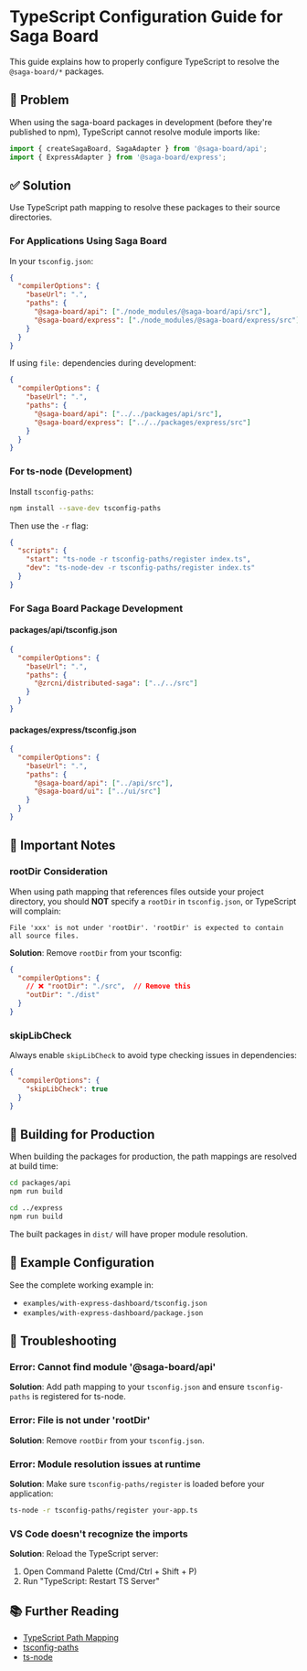 # TypeScript Configuration Guide for Saga Board

This guide explains how to properly configure TypeScript to resolve the `@saga-board/*` packages.

## 🎯 Problem

When using the saga-board packages in development (before they're published to npm), TypeScript cannot resolve module imports like:

```typescript
import { createSagaBoard, SagaAdapter } from '@saga-board/api';
import { ExpressAdapter } from '@saga-board/express';
```

## ✅ Solution

Use TypeScript path mapping to resolve these packages to their source directories.

### For Applications Using Saga Board

In your `tsconfig.json`:

```json
{
  "compilerOptions": {
    "baseUrl": ".",
    "paths": {
      "@saga-board/api": ["./node_modules/@saga-board/api/src"],
      "@saga-board/express": ["./node_modules/@saga-board/express/src"]
    }
  }
}
```

If using `file:` dependencies during development:

```json
{
  "compilerOptions": {
    "baseUrl": ".",
    "paths": {
      "@saga-board/api": ["../../packages/api/src"],
      "@saga-board/express": ["../../packages/express/src"]
    }
  }
}
```

### For ts-node (Development)

Install `tsconfig-paths`:

```bash
npm install --save-dev tsconfig-paths
```

Then use the `-r` flag:

```json
{
  "scripts": {
    "start": "ts-node -r tsconfig-paths/register index.ts",
    "dev": "ts-node-dev -r tsconfig-paths/register index.ts"
  }
}
```

### For Saga Board Package Development

#### packages/api/tsconfig.json

```json
{
  "compilerOptions": {
    "baseUrl": ".",
    "paths": {
      "@zrcni/distributed-saga": ["../../src"]
    }
  }
}
```

#### packages/express/tsconfig.json

```json
{
  "compilerOptions": {
    "baseUrl": ".",
    "paths": {
      "@saga-board/api": ["../api/src"],
      "@saga-board/ui": ["../ui/src"]
    }
  }
}
```

## 📝 Important Notes

### rootDir Consideration

When using path mapping that references files outside your project directory, you should **NOT** specify a `rootDir` in `tsconfig.json`, or TypeScript will complain:

```
File 'xxx' is not under 'rootDir'. 'rootDir' is expected to contain all source files.
```

**Solution**: Remove `rootDir` from your tsconfig:

```json
{
  "compilerOptions": {
    // ❌ "rootDir": "./src",  // Remove this
    "outDir": "./dist"
  }
}
```

### skipLibCheck

Always enable `skipLibCheck` to avoid type checking issues in dependencies:

```json
{
  "compilerOptions": {
    "skipLibCheck": true
  }
}
```

## 🔧 Building for Production

When building the packages for production, the path mappings are resolved at build time:

```bash
cd packages/api
npm run build

cd ../express
npm run build
```

The built packages in `dist/` will have proper module resolution.

## 🚀 Example Configuration

See the complete working example in:
- `examples/with-express-dashboard/tsconfig.json`
- `examples/with-express-dashboard/package.json`

## 🐛 Troubleshooting

### Error: Cannot find module '@saga-board/api'

**Solution**: Add path mapping to your `tsconfig.json` and ensure `tsconfig-paths` is registered for ts-node.

### Error: File is not under 'rootDir'

**Solution**: Remove `rootDir` from your `tsconfig.json`.

### Error: Module resolution issues at runtime

**Solution**: Make sure `tsconfig-paths/register` is loaded before your application:

```bash
ts-node -r tsconfig-paths/register your-app.ts
```

### VS Code doesn't recognize the imports

**Solution**: Reload the TypeScript server:
1. Open Command Palette (Cmd/Ctrl + Shift + P)
2. Run "TypeScript: Restart TS Server"

## 📚 Further Reading

- [TypeScript Path Mapping](https://www.typescriptlang.org/docs/handbook/module-resolution.html#path-mapping)
- [tsconfig-paths](https://github.com/dividab/tsconfig-paths)
- [ts-node](https://typestrong.org/ts-node/)

